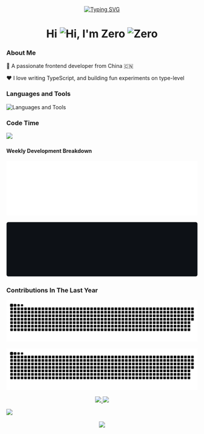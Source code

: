 <p align="center">
<a href="https://git.io/typing-svg"><a href="https://git.io/typing-svg"><img src="https://readme-typing-svg.herokuapp.com?font=Fira+Code&duration=4000&pause=1000&center=true&vCenter=true&width=600&lines=Coding+for+the+future......" alt="Typing SVG" /></a></a>
</p>

<h1 align="center">Hi <img src='https://qpluspicture.oss-cn-beijing.aliyuncs.com/6LjjQA/Hi.gif' alt='Hi' width="30"/>, I'm Zero <img src="https://komarev.com/ghpvc/?username=Zero-Rock&label=Profile%20views&color=0e75b6&style=flat" alt="Zero" /></h1>

### About Me

💼 A passionate frontend developer from China 🇨🇳

❤️ I love writing TypeScript, and building fun experiments on type-level

### Languages and Tools

![Languages and Tools](https://skillicons.dev/icons?i=react,vue,typescript,javascript,electron,sass,tailwind,nodejs,expressjs,nestjs,nextjs,vite,jest,webpack,babel,kubernetes,docker,md,mongo,mysql,idea,py&theme=dark)

### Code Time

<img height="155em" src="https://wakatime.com/share/@f9a0c08a-21d9-4812-9e41-948579bb65dc/a249d5b5-ef68-4593-ae4f-3e6e8df8175e.svg"/>

#### Weekly Development Breakdown

![light](https://raw.githubusercontent.com/Zero-Rock/Zero-Rock/main/images/wakatime_weekly_language_stats.svg#gh-light-mode-only)

![dark](https://raw.githubusercontent.com/Zero-Rock/Zero-Rock/main/images/wakatime_weekly_language_stats_black.svg#gh-dark-mode-only)

### Contributions In The Last Year

![dark](https://raw.githubusercontent.com/Zero-Rock/Zero-Rock/output/github-snake-dark.svg#gh-dark-mode-only)

![light](https://raw.githubusercontent.com/Zero-Rock/Zero-Rock/output/github-snake.svg#gh-light-mode-only)

<div align="center">
<a href="#">
<img height="155em" src="https://github-readme-stats.vercel.app/api?username=Zero-Rock&count_private=true&show_icons=true&theme=gruvbox&hide_border=true" />
</a>
  
<a href="#">
    <img height="155em" src="https://github-readme-stats.vercel.app/api/top-langs/?username=Zero-Rock&layout=compact&langs_count=5&theme=gruvbox&hide_border=true" />
  </a>
</div>

![](https://github-readme-activity-graph.cyclic.app/graph?username=Zero-Rock&theme=gruvbox&hide_border=true&bg_color=282828)


<div align="center">
    <a href="#">
    <img height="160em" src="http://github-profile-summary-cards.vercel.app/api/cards/profile-details?username=Zero-Rock&theme=gruvbox" />
  </a>
</div>
